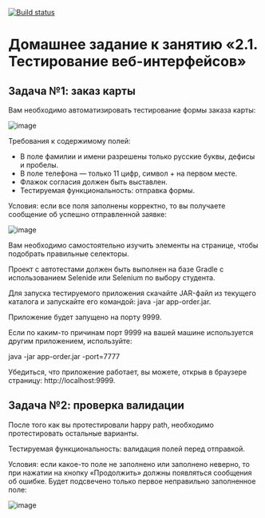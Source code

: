 [![Build status](https://ci.appveyor.com/api/projects/status/xtavlqtga7j7frhs/branch/main?svg=true)](https://ci.appveyor.com/project/Mariyam197/selenide/branch/main)

# Домашнее задание к занятию «2.1. Тестирование веб-интерфейсов»

## Задача №1: заказ карты

Вам необходимо автоматизировать тестирование формы заказа карты:

![image](https://github.com/Mariyam197/Selenide/assets/60292308/579177d0-7c6f-45e8-95c7-425f0860c059)

Требования к содержимому полей:

* В поле фамилии и имени разрешены только русские буквы, дефисы и пробелы.
* В поле телефона — только 11 цифр, символ + на первом месте.
* Флажок согласия должен быть выставлен.
* Тестируемая функциональность: отправка формы.

Условия: если все поля заполнены корректно, то вы получаете сообщение об успешно отправленной заявке:

![image](https://github.com/Mariyam197/Selenide/assets/60292308/def0d299-d7fa-45fe-b89c-66c9a298e054)

Вам необходимо самостоятельно изучить элементы на странице, чтобы подобрать правильные селекторы.

Проект с автотестами должен быть выполнен на базе Gradle с использованием Selenide или Selenium по выбору студента.

Для запуска тестируемого приложения скачайте JAR-файл из текущего каталога и запускайте его командой: java -jar app-order.jar.

Приложение будет запущено на порту 9999.

Если по каким-то причинам порт 9999 на вашей машине используется другим приложением, используйте:

java -jar app-order.jar -port=7777

Убедиться, что приложение работает, вы можете, открыв в браузере страницу: http://localhost:9999.

## Задача №2: проверка валидации

После того как вы протестировали happy path, необходимо протестировать остальные варианты.

Тестируемая функциональность: валидация полей перед отправкой.

Условия: если какое-то поле не заполнено или заполнено неверно, то при нажатии на кнопку «Продолжить» должны появляться сообщения об ошибке. Будет подсвечено только первое неправильно заполненное поле:

![image](https://github.com/Mariyam197/Selenide/assets/60292308/00f8f032-c012-44f9-9dc9-30c9d2874843)
